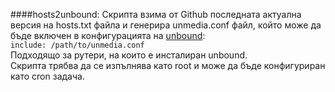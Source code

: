 ####hosts2unbound:
Скрипта взима от Github последната актуална версия на hosts.txt файла и генерира unmedia.conf
файл, който може да бъде включен в конфигурацията на [unbound](https://unbound.net/):   
`include: /path/to/unmedia.conf`   
Подходящо за рутери, на които е инсталиран unbound.   
Скрипта трябва да се изпълнява като root и може да бъде конфигуриран като cron задача.

